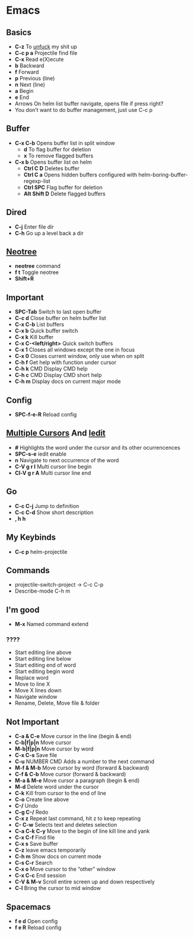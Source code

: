 # Emacs

## Basics

- **C-z** To [unfuck](https://www.reddit.com/r/spacemacs/comments/80zslm/escape_key_doesnt_always_let_me_exit_insert_mode/) my shit up
- **C-c p a** Projectile find file
- **C-x** Read e(X)ecute
- **b** Backward
- **f** Forward
- **p** Previous (line)
- **n** Next (line)
- **a** Begin
- **e** End
- Arrows On helm list buffer navigate, opens file if press right?
- You don’t want to do buffer management, just use C-c p

## Buffer

- **C-x C-b** Opens buffer list in split window
  - **d** To flag buffer for deletion
  - **x** To remove flagged buffers
- **C-x b** Opens buffer list on helm
  - **Ctrl C D** Deletes buffer
  - **Ctrl C a** Opens hidden buffers configured with helm-boring-buffer-regexp-list
  - **Ctrl SPC** Flag buffer for deletion
  - **Alt Shift D** Delete flagged buffers

## Dired

- **C-j** Enter file dir
- **C-h** Go up a level back a dir

## [Neotree](https://github.com/jaypei/emacs-neotree)

- **neotree** command
- **<SPC> f t** Toggle neotree
- **Shift+R**

## Important

- **SPC-Tab** Switch to last open buffer
- **C-c d** Close buffer on helm buffer list
- **C-x C-b** List buffers
- **C-x b** Quick buffer switch
- **C-x k** Kill buffer
- **C-x C-<left/right>** Quick switch buffers
- **C-x 1** Closes all windows except the one in focus
- **C-x 0** Closes current window, only use when on split
- **C-h f** Get help with function under cursor
- **C-h k** CMD Display CMD help
- **C-h c** CMD Display CMD short help
- **C-h m** Display docs on current major mode

## Config

- **SPC-f-e-R** Reload config

## [Multiple Cursors](https://github.com/syl20bnr/spacemacs/tree/develop/layers/%2Bmisc/multiple-cursors)  And [Iedit](https://github.com/syl20bnr/evil-iedit-state)

- **#** Highlights the word under the cursor and its other ocurrencences
- **SPC-s-e** iedit enable
- **n** Navigate to next occurrence of the word
- **C-V g r I** Multi cursor line begin
- **Cl-V g r A** Multi cursor line end

## Go

- **C-c C-j** Jump to definition
- **C-c C-d** Show short description
- **, h h** <godoc-at-point>

## My Keybinds

- **C-c p** helm-projectile

## Commands

- projectile-switch-project -> C-c C-p
- Describe-mode C-h m

## I'm good

- **M-x** Named command extend

### ????

- Start editing line above
- Start editing line below
- Start editing end of word
- Start editing begin word
- Replace word
- Move to line X
- Move X lines down
- Navigate window
- Rename, Delete, Move file & folder

## Not Important

- **C-a & C-e** Move cursor in the line (begin & end)
- **C-b|f|p|n** Move cursor
- **M-b|f|p|n** Move cursor by word
- **C-x C-s** Save file
- **C-u** NUMBER CMD Adds a number to the next command
- **M-f & M-b** Move cursor by word (forward & backward)
- **C-f & C-b** Move cursor (forward & backward)
- **M-a & M-e** Move cursor a paragraph (begin & end)
- **M-d** Delete word under the cursor
- **C-k** Kill from cursor to the end of line
- **C-o** Create line above
- **C-/** Undo
- **C-g C-/** Redo
- **C-x z** Repeat last command, hit z to keep repeating
- **C-<SPCZ> C-w** Selects text and deletes selection
- **C-a C-k C-y** Move to the begin of line kill line and yank
- **C-x C-f** Find file
- **C-x s** Save buffer
- **C-z** leave emacs temporarily
- **C-h m** Show docs on current mode
- **C-s C-r** Search
- **C-x o** Move cursor to the “other” window
- **C-x C-c** End session
- **C-V & M-v** Scroll entire screen up and down respectively
- **C-l** Bring the cursor to mid window

## Spacemacs

- **<SPC> f e d** Open config
- **<SPC> f e R** Reload config
